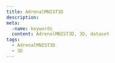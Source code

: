 ```yaml
---
title: AdrenalMNIST3D
description: 
meta:
  -name: keywords
  content: AdrenalMNIST3D, 3D, dataset
tags:
  - AdrenalMNIST3D
  - 3D
---
```


 <div class="container"> 
  <DetailSection
    :image="image"
    :title="title"
    :trainingpara="trainingPara"
    :datasetinfo="datasetInfo"
  />
  </div>

<script lang="ts" setup>
const image = '/image_dataset/AdrenalMNIST3D.jpg';
const title = 'AdrenalMNIST3D';

const datasetInfo: DatasetInfo = {
  description: 'The AdrenalMNIST3D is a new 3D shape classification dataset, consisting of shape masks from 1,584 left and right adrenal glands (i.e., 792 patients). Collected from Zhongshan Hospital Affiliated to Fudan University, each 3D shape of adrenal gland is annotated by an expert endocrinologist using abdominal computed tomography (CT), together with a binary classification label of normal adrenal gland or adrenal mass. Considering patient privacy, we do not provide the source CT scans, but the real 3D shapes of adrenal glands and their classification labels. We calculate the center of adrenal and resize the center-cropped 64mm×64mm×64mm volume into 28×28×28. The dataset is randomly split into training/validation/test set of 1,188/98/298 on a patient level.',
  task: 'Binary-Class',
  label: {"0": "normal", "1": "hyperplasia"},
  n_samples: {
    train: "1188", 
    test: "298", 
    validation: "98" 
  }
}


const trainingPara: TrainingPara = {
  learning_rate: "1e-5",
  convergence_epoch: "40",
  training_epoch: "100",
  other: ""
}
</script>
